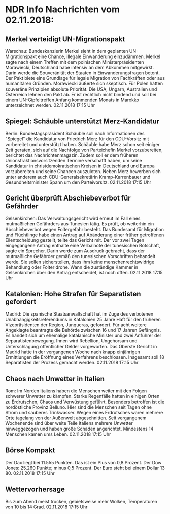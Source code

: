 # NDR Info Nachrichten vom 02.11.2018:


## Merkel verteidigt UN-Migrationspakt
Warschau: 	Bundeskanzlerin Merkel sieht in dem geplanten UN-Migrationspakt eine Chance, illegale Einwanderung einzudämmen. Merkel sagte nach einem Treffen mit dem polnischen Ministerpräsidenten Morawiecki, Deutschland habe intensiv an dem Abkommen mitgewirkt. Darin werde die Souveränität der Staaten in Einwanderungsfragen betont. Der Pakt biete eine Grundlage für legale Migration von Fachkräften oder aus humanitären Gründen. Morawiecki äußerte sich skeptisch. Für Polen hätten souveräne Prinzipien absolute Priorität. Die USA, Ungarn, Australien und Österreich lehnen den Pakt ab. Er ist rechtlich nicht bindend und soll bei einem UN-Gipfeltreffen Anfang kommenden Monats in Marokko unterzeichnet werden. 02.11.2018 17:15 Uhr 

## Spiegel: Schäuble unterstützt Merz-Kandidatur
Berlin: Bundestagspräsident Schäuble soll nach Informationen des "Spiegel" die Kandidatur von Friedrich Merz für den CDU-Vorsitz mit vorbereitet und unterstützt haben. Schäuble habe Merz schon seit einiger Zeit geraten, sich auf die Nachfolge von Parteichefin Merkel vorzubereiten, berichtet das Nachrichtenmagazin. Zudem soll er dem früheren Unionsfraktionsvorsitzenden Termine verschafft haben, um seine Kandidatur in christdemokratischen Kreisen in Deutschland und Europa vorzubereiten und seine Chancen auszuloten. Neben Merz bewerben sich unter anderem auch CDU-Generalsekretärin Kramp-Karrenbauer und Gesundheitsminister Spahn um den Parteivorsitz. 02.11.2018 17:15 Uhr 

## Gericht überprüft Abschiebeverbot für Gefährder
Gelsenkirchen: 	Das Verwaltungsgericht wird erneut im Fall eines mutmaßlichen Gefährders aus Tunesien tätig. Es prüft, ob weiterhin ein Abschiebeverbot wegen Foltergefahr besteht. Das Bundesamt für Migration und Flüchtlinge habe einen Antrag auf Abänderung einer früher getroffenen Eilentscheidung gestellt, teilte das Gericht mit. Der vor zwei Tagen eingegangene Antrag enthalte eine Verbalnote der tunesischen Botschaft, sagte ein Sprecher. Darin werde zum Ausdruck gebracht, dass der mutmaßliche Gefährder gemäß den tunesischen Vorschriften behandelt werde. Sie sollen sicherstellen, dass ihm keine menschenrechtswidrige Behandlung oder Folter drohe. Wann die zuständige Kammer in Gelsenkirchen über den Antrag entscheidet, ist noch offen. 02.11.2018 17:15 Uhr 

## Katalonien: Hohe Strafen für Separatisten gefordert
Madrid: Die spanische Staatsanwaltschaft hat im Zuge des verbotenen Unabhängigkeitsreferendums in Katalonien 25 Jahre Haft für den früheren Vizepräsidenten der Region, Junqueras, gefordert. Für acht weitere Angeklagte beantragte die Behörde zwischen 16 und 17 Jahren Gefängnis. Es handelt sich um ehemalige katalanische Minister und zwei Anführer der Separatistenbewegung. Ihnen wird Rebellion, Ungehorsam und Unterschlagung öffentlicher Gelder vorgeworfen. Das Oberste Gericht in Madrid hatte in der vergangenen Woche nach knapp einjährigen Ermittlungen die Eröffnung eines Verfahrens beschlossen. Insgesamt soll 18 Separatisten der Prozess gemacht werden. 02.11.2018 17:15 Uhr 

## Chaos nach Unwetter in Italien
Rom: Im Norden Italiens haben die Menschen weiter mit den Folgen schwerer Unwetter zu kämpfen. Starke Regenfälle hatten in einigen Orten zu Erdrutschen, Chaos und Verwüstung geführt. Besonders betroffen ist die nordöstliche Provinz Belluno. Hier sind die Menschen seit Tagen ohne Strom und sauberes Trinkwasser. Wegen eines Erdrutsches waren mehrere Orte tagelang von der Außenwelt abgeschnitten. Seit vergangenem Wochenende sind über weite Teile Italiens mehrere Unwetter hinweggezogen und haben große Schäden angerichtet. Mindestens 14 Menschen kamen ums Leben. 02.11.2018 17:15 Uhr 

## Börse Kompakt
Der Dax liegt bei 11.555 Punkten. Das ist ein Plus von 0,8 Prozent. Der Dow Jones: 25.260 Punkte; minus 0,5  Prozent. Der Euro steht bei einem Dollar 13 80. 02.11.2018 17:15 Uhr 

## Wettervorhersage
Bis zum Abend meist trocken, gebietsweise mehr Wolken, Temperaturen von 10 bis 14 Grad. 02.11.2018 17:15 Uhr 
